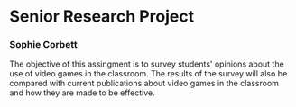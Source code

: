 # Senior Research Project
### Sophie Corbett

The objective of this assingment is to survey students' opinions about the use of video games in the classroom. The results of the survey will also be compared with current publications about video games in the classroom and how they are made to be effective.
